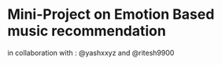 # Mini-Project on Emotion Based music recommendation 

in collaboration with :  @yashxxyz and @ritesh9900
